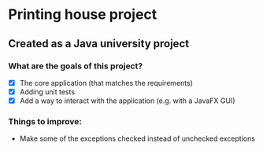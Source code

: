 # Printing house project
## Created as a Java university project

### What are the goals of this project?
- [X] The core application (that matches the requirements)
- [X] Adding unit tests
- [X] Add a way to interact with the application (e.g. with a JavaFX GUI)

### Things to improve:
- Make some of the exceptions checked instead of unchecked exceptions
